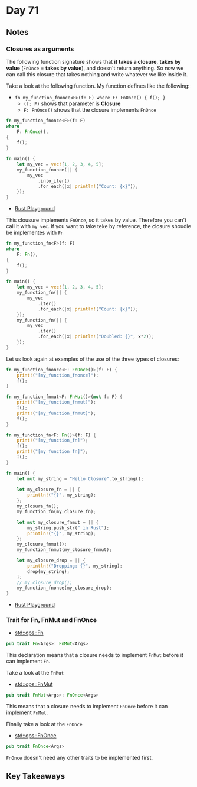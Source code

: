 # Day 71

## Notes

### Closures as arguments

The following function signature shows that **it takes a closure**, **takes by value** (`FnOnce` = **takes by value**), and doesn't return anything. So now we can call this closure that takes nothing and write whatever we like inside it.

Take a look at the following function. My function defines like the following:

- `fn my_function_fnonce<F>(f: F) where F: FnOnce() { f(); }`
  - `(f: F)` shows that parameter is **Closure**
  - `F: FnOnce()` shows that the closure implements `FnOnce`

```rust
fn my_function_fnonce<F>(f: F)
where
    F: FnOnce(),
{
    f();
}

fn main() {
    let my_vec = vec![1, 2, 3, 4, 5];
    my_function_fnonce(|| {
        my_vec
            .into_iter()
            .for_each(|x| println!("Count: {x}"));
    });
}
```

- [Rust Playground](https://play.rust-lang.org/?version=stable&mode=debug&edition=2021&gist=4f55e4a5e483d4675aa8f6044155f082)

This clousure implements `FnOnce`, so it takes by value. Therefore you can't call it with `my_vec`.
If you want to take teke by reference, the closure shoudle be implementes with `Fn`

```rust
fn my_function_fn<F>(f: F)
where
    F: Fn(),
{
    f();
}

fn main() {
    let my_vec = vec![1, 2, 3, 4, 5];
    my_function_fn(|| {
        my_vec
            .iter()
            .for_each(|x| println!("Count: {x}"));
    });
    my_function_fn(|| {
        my_vec
            .iter()
            .for_each(|x| println!("Doubled: {}", x*2));
    });
}
```

Let us look again at examples of the use of the three types of closures:

```rust
fn my_function_fnonce<F: FnOnce()>(f: F) {
    print!("[my_function_fnonce]");
    f();
}

fn my_function_fnmut<F: FnMut()>(mut f: F) {
    print!("[my_function_fnmut]");
    f();
    print!("[my_function_fnmut]");
    f();
}

fn my_function_fn<F: Fn()>(f: F) {
    print!("[my_function_fn]");
    f();
    print!("[my_function_fn]");
    f();
}

fn main() {
    let mut my_string = "Hello Closure".to_string();
    
    let my_closure_fn = || {
        println!("{}", my_string);
    };
    my_closure_fn();
    my_function_fn(my_closure_fn);

    let mut my_closure_fnmut = || {
        my_string.push_str(" in Rust");
        println!("{}", my_string);
    };
    my_closure_fnmut();
    my_function_fnmut(my_closure_fnmut);

    let my_closure_drop = || {
        println!("Dropping: {}", my_string);
        drop(my_string);
    };
    // my_closure_drop();
    my_function_fnonce(my_closure_drop);
}
```

- [Rust Playground](https://play.rust-lang.org/?version=stable&mode=debug&edition=2021&gist=5e1fe112ab5c6ace69c555430670aa47)

### Trait for Fn, FnMut and FnOnce

- [std::ops::Fn](https://doc.rust-lang.org/std/ops/trait.Fn.html)

```rust
pub trait Fn<Args>: FnMut<Args>
```

This declaration means that a closure needs to implement `FnMut` before it can implement `Fn`.

Take a look at the `FnMut`

- [std::ops::FnMut](https://doc.rust-lang.org/std/ops/trait.FnMut.html)

```rust
pub trait FnMut<Args>: FnOnce<Args>
```

This means that a closure needs to implement `FnOnce` before it can implement `FnMut`.

Finally take a look at the `FnOnce`

- [std::ops::FnOnce](https://doc.rust-lang.org/std/ops/trait.FnOnce.html)

```rust
pub trait FnOnce<Args>
```

`FnOnce` doesn't need any other traits to be implemented first.

## Key Takeaways
